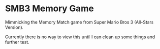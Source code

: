 # SMB3 Memory Game
Mimmicking the Memory Match game from Super Mario Bros 3 (All-Stars Version).

Currently there is no way to view this until I can clean up some things and further test.
